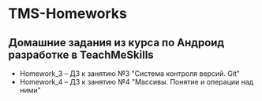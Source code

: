 # TMS-Homeworks
## Домашние задания из курса по Андроид разработке в TeachMeSkills

* Homework_3 &ndash; ДЗ к занятию №3 "Система контроля версий. Git"
* Homework_4 &ndash; ДЗ к занятию №4 "Массивы. Понятие и операции над ними"
